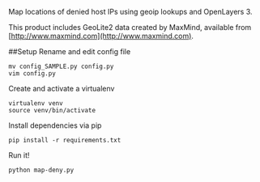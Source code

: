 Map locations of denied host IPs using geoip lookups and OpenLayers 3.

This product includes GeoLite2 data created by MaxMind, available from [http://www.maxmind.com](http://www.maxmind.com).

##Setup
Rename and edit config file

	mv config_SAMPLE.py config.py
	vim config.py

Create and activate a virtualenv

	virtualenv venv
	source venv/bin/activate

Install dependencies via pip

	pip install -r requirements.txt

Run it!

	python map-deny.py
